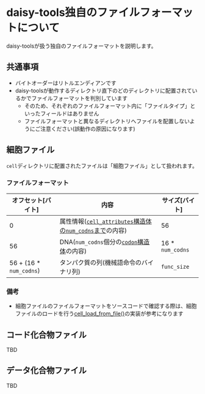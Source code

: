 # daisy-tools独自のファイルフォーマットについて

daisy-toolsが扱う独自のファイルフォーマットを説明します。

## 共通事項

- バイトオーダーはリトルエンディアンです
- daisy-toolsが動作するディレクトリ直下のどのディレクトリに配置されているかでファイルフォーマットを判別しています
  - そのため、それぞれのファイルフォーマット内に「ファイルタイプ」といったフィールドはありません
  - ファイルフォーマットと異なるディレクトリへファイルを配置しないようにご注意ください(誤動作の原因になります)

## 細胞ファイル

`cell`ディレクトリに配置されたファイルは「細胞ファイル」として扱われます。

### ファイルフォーマット

| オフセット[バイト] | 内容 | サイズ[バイト] |
| --- | --- | --- |
| 0 | 属性情報([`cell_attributes`構造体の`num_codns`まで](https://github.com/cupnes/daisy-tools/blob/b22ce56350680ea8536c1a3c04739c9cd98ea792/cell.h#L19-L50)の内容) | 56 |
| 56 | DNA(`num_codns`個分の[`codon`構造体](https://github.com/cupnes/daisy-tools/blob/b22ce56350680ea8536c1a3c04739c9cd98ea792/cell.h#L56-L100)の内容) | 16 * `num_codns` |
| 56 + (16 * `num_codns`) | タンパク質の列(機械語命令のバイナリ列) | `func_size` |

### 備考

- 細胞ファイルのファイルフォーマットをソースコードで確認する際は、細胞ファイルのロードを行う[cell_load_from_file()](https://github.com/cupnes/daisy-tools/blob/89613d9fcccea2a4fea078ba394b314cac674d17/cell.c#L630-L671)の実装が参考になります

## コード化合物ファイル

TBD

## データ化合物ファイル

TBD
